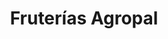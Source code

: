 ---
title: "Fruterías Agropal"
url: /valladolid/fruterias-agropal-calle-profesor-adolfo-miaja-de-la-muela/
shop: Gemüse & Obst
---